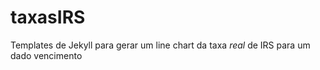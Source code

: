 # taxasIRS

Templates de Jekyll para gerar um line chart da taxa *real* de IRS para um dado vencimento
